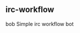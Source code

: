 irc-workflow
--------------------------------------------------------------

bob 
Simple irc workflow bot
